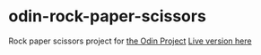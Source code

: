 # odin-rock-paper-scissors
Rock paper scissors project for [the Odin Project](https://www.theodinproject.com/lessons/foundations-revisiting-rock-paper-scissors)
[Live version here](https://github.com/xandernesta/odin-rock-paper-scissors)
